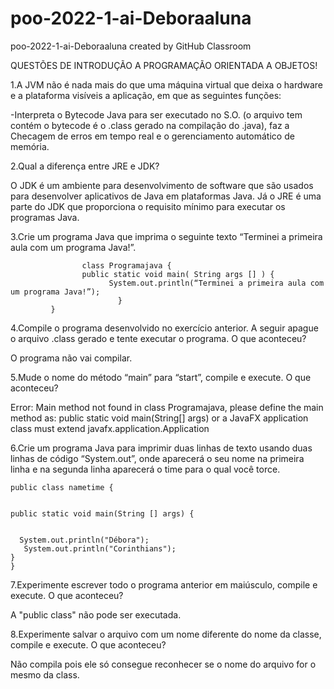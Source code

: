 # poo-2022-1-ai-Deboraaluna
poo-2022-1-ai-Deboraaluna created by GitHub Classroom


QUESTÕES DE INTRODUÇÃO A PROGRAMAÇÃO ORIENTADA A OBJETOS!

<p>1.A JVM não é nada mais do que uma máquina virtual que deixa o hardware e a plataforma visíveis a aplicação, em que as seguintes funções:</p>

-Interpreta o Bytecode Java para ser executado no S.O. (o arquivo tem contém o bytecode é o .class gerado na compilação do .java), faz a Checagem de erros em tempo real e o gerenciamento automático de memória.

<p>2.Qual a diferença entre JRE e JDK?</p>

O JDK é um ambiente para desenvolvimento de software que são usados para desenvolver aplicativos de Java em plataformas Java. Já o JRE é uma parte do JDK que proporciona o requisito mínimo para executar os programas Java.

<p>3.Crie um programa Java que imprima o seguinte texto “Terminei a primeira aula com um programa Java!”.</p>

                    class Programajava {
                    public static void main( String args [] ) {
                          System.out.println(“Terminei a primeira aula com um programa Java!”);
                            }
             }

<p>4.Compile o programa desenvolvido no exercício anterior. A seguir apague o arquivo .class gerado e tente executar o programa. O que aconteceu?</p>

O programa não vai compilar.

<p>5.Mude o nome do método “main” para “start”, compile e execute. O que aconteceu?</p>

Error: Main method not found in class Programajava, please define the main method as:
   public static void main(String[] args)
or a JavaFX application class must extend javafx.application.Application

<p>6.Crie um programa Java para imprimir duas linhas de texto usando duas linhas de código “System.out”, onde aparecerá o seu nome na primeira linha e na segunda linha aparecerá o time para o qual você torce.</p>
 
 
    public class nametime {
    
    
    public static void main(String [] args) {
    
    
      System.out.println("Débora");
       System.out.println("Corinthians");
    }
    }

<p>7.Experimente escrever todo o programa anterior em maiúsculo, compile e execute. O que aconteceu?</p>

A  "public class" não pode ser executada.

<p>8.Experimente salvar o arquivo com um nome diferente do nome da classe, compile e execute. O que aconteceu?</p>

Não compila pois ele só consegue reconhecer se o nome do arquivo for o mesmo da class.


